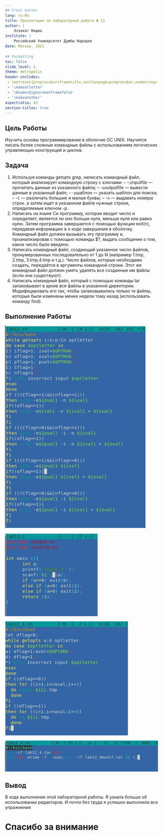 ```yaml
---
## Front matter
lang: ru-RU
title: Презентация по лабораторной работе № 11
author: |
	Эззакат Надиа 
institute: |
	Российский Университет Дужбы Народов
date: Москва, 2021

## Formatting
toc: false
slide_level: 2
theme: metropolis
header-includes: 
 - \metroset{progressbar=frametitle,sectionpage=progressbar,numbering=fraction}
 - '\makeatletter'
 - '\beamer@ignorenonframefalse'
 - '\makeatother'
aspectratio: 43
section-titles: true
---
```


## Цель Работы

Изучить основы программирования в оболочке ОС UNIX. Научится писать более сложные командные файлы с использованием логических управляющих конструкций и циклов.

## Задача

1. Используя команды getopts grep, написать командный файл, который анализирует командную строку с ключами:
– -``i``inputfile — прочитать данные из указанного файла;
– -``o``outputfile — вывести данные в указанный файл;
– -``p``шаблон — указать шаблон для поиска;
– -``C`` — различать большие и малые буквы;
– -``n`` — выдавать номера строк.
а затем ищет в указанном файле нужные строки, определяемые ключом -p.
2. Написать на языке Си программу, которая вводит число и определяет, является
ли оно больше нуля, меньше нуля или равно нулю. Затем программа завершается
с помощью функции exit(n), передавая информацию в о коде завершения в
оболочку. Командный файл должен вызывать эту программу и, проанализировав
с помощью команды $?, выдать сообщение о том, какое число было введено.
3. Написать командный файл, создающий указанное число файлов, пронумерованных последовательно от 1 до N (например 1.tmp, 2.tmp, 3.tmp,4.tmp и т.д.).
Число файлов, которые необходимо создать, передаётся в аргументы командной
строки. Этот же командный файл должен уметь удалять все созданные им файлы
(если они существуют).
4. Написать командный файл, который с помощью команды tar запаковывает в
архив все файлы в указанной директории. Модифицировать его так, чтобы запаковывались только те файлы, которые были изменены менее недели тому назад
(использовать команду find).

## Выполнение Работы

![Выполнение Работы](1.1.jpg)

![Выполнение Работы](2.1.jpg)

![Выполнение Работы](3.1.jpg)

![Выполнение Работы](4.1.jpg) 


## Вывод

В ходе выполнения этой лабораторной работы. Я узнала больше об использовании редакторов. И почти без труда я успешно выполнила все упражнения

# Спасибо за внимание
